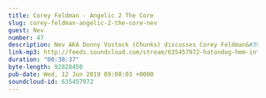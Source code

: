 ```yaml
---
title: Corey Feldman - Angelic 2 The Core
slug: corey-feldman-angelic-2-the-core-nev
guest: Nev
number: 47
description: Nev AKA Donny Vostock (Chunks) discusses Corey Feldman&#39;s fifth studio album Angelic 2 the Core.
link-mp3: http://feeds.soundcloud.com/stream/635457972-hatondog-hmm-interesting-choice-ep47-corey-feldman-angelic-2-the-core-feat-nev.mp3
duration: "00:38:37"
byte-length: 92828450
pub-date: Wed, 12 Jun 2019 09:08:03 +0000
soundcloud-id: 635457972
---
```

